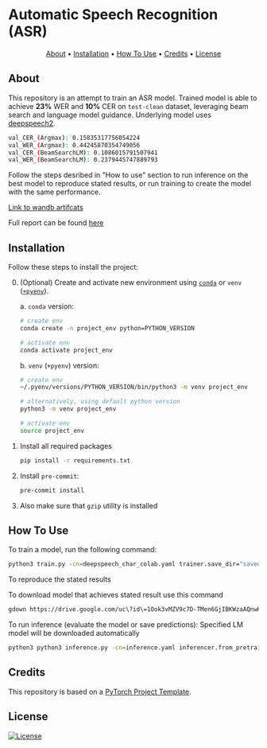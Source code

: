 # Automatic Speech Recognition (ASR)

<p align="center">
  <a href="#about">About</a> •
  <a href="#installation">Installation</a> •
  <a href="#how-to-use">How To Use</a> •
  <a href="#credits">Credits</a> •
  <a href="#license">License</a>
</p>

## About
This repository is an attempt to train an ASR model. Trained model is able to achieve **23%** WER and **10%** CER on `test-clean` dataset, leveraging beam search and language model guidance. Underlying model uses [deepspeech2](https://arxiv.org/abs/1512.02595).
```bash
val_CER_(Argmax): 0.15835317756054224
val_WER_(Argmax): 0.44245870354749056
val_CER_(BeamSearchLM): 0.1086015791507941
val_WER_(BeamSearchLM): 0.2379445747889793
```
Follow the steps desribed in "How to use" section to run inference on the best model to reproduce stated results, or run training to create the model with the same performance.

[Link to wandb artifcats](https://wandb.ai/professor322/asr_model/workspace)

Full report can be found [here](ASR_Report.pdf)

## Installation

Follow these steps to install the project:

0. (Optional) Create and activate new environment using [`conda`](https://conda.io/projects/conda/en/latest/user-guide/getting-started.html) or `venv` ([`+pyenv`](https://github.com/pyenv/pyenv)).

   a. `conda` version:

   ```bash
   # create env
   conda create -n project_env python=PYTHON_VERSION

   # activate env
   conda activate project_env
   ```

   b. `venv` (`+pyenv`) version:

   ```bash
   # create env
   ~/.pyenv/versions/PYTHON_VERSION/bin/python3 -m venv project_env

   # alternatively, using default python version
   python3 -m venv project_env

   # activate env
   source project_env
   ```

1. Install all required packages

   ```bash
   pip install -r requirements.txt
   ```

2. Install `pre-commit`:
   ```bash
   pre-commit install
   ```
3. Also make sure that `gzip` utility is installed

## How To Use

To train a model, run the following command:

```bash
python3 train.py -cn=deepspeech_char_colab.yaml trainer.save_dir="saved"
```

To reproduce the stated results

To download model that achieves stated result use this command
```bash
gdown https://drive.google.com/uc\?id\=1Ook3vMZV9c7D-TMen6GjIBKWzaAQnwHR
```

To run inference (evaluate the model or save predictions):
Specified LM model will be downloaded automatically

```bash
python3 python3 inference.py -cn=inference.yaml inferencer.from_pretrained=<path_to_downloaded_model>
```

## Credits

This repository is based on a [PyTorch Project Template](https://github.com/Blinorot/pytorch_project_template).

## License

[![License](https://img.shields.io/badge/license-MIT-blue.svg)](/LICENSE)
